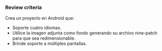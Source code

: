 ### Review criteria

Crea un proyecto en Android que:

* Soporte cuatro idiomas.
* Utilice la imagen adjunta como fondo generando su archivo nine-patch para que sea redimensionable.
* Brinde soporte a múltiples pantallas.